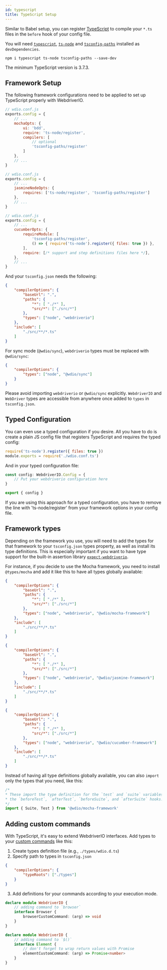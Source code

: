 ```yaml
---
id: typescript
title: TypeScript Setup
---
```


Similar to Babel setup, you can register [TypeScript](http://www.typescriptlang.org) to compile your `*.ts` files in the `before` hook of your config file.

You will need [`typescript`](https://github.com/microsoft/TypeScript), [`ts-node`](https://github.com/TypeStrong/ts-node) and [`tsconfig-paths`](https://github.com/dividab/tsconfig-paths) installed as `devDependencies`.

```
npm i typescript ts-node tsconfig-paths --save-dev
```

The minimum TypeScript version is 3.7.3.

## Framework Setup

The following framework configurations need to be applied to set up TypeScript properly with WebdriverIO.

<!--DOCUSAURUS_CODE_TABS-->
<!--Mocha-->
```js
// wdio.conf.js
exports.config = {
    // ...
    mochaOpts: {
        ui: 'bdd',
        require: 'ts-node/register',
        compilers: [
            // optional
            'tsconfig-paths/register'
        ]
    },
    // ...
}
```
<!--Jasmine-->
```js
// wdio.conf.js
exports.config = {
    // ...
    jasmineNodeOpts: {
        requires: ['ts-node/register', 'tsconfig-paths/register']
    },
    // ...
}
```
<!--Cucumber-->
```js
// wdio.conf.js
exports.config = {
    // ...
    cucumberOpts: {
        requireModule: [
            'tsconfig-paths/register',
            () => { require('ts-node').register({ files: true }) },
        ],
        require: [/* support and step definitions files here */],
    },
    // ...
}
```
<!--END_DOCUSAURUS_CODE_TABS-->

And your `tsconfig.json` needs the following:

```json
{
    "compilerOptions": {
        "baseUrl": ".",
        "paths": {
            "*": [ "./*" ],
            "src/*": ["./src/*"]
        },
        "types": ["node", "webdriverio"]
    },
    "include": [
        "./src/**/*.ts"
    ]
}
```

For sync mode (`@wdio/sync`), `webdriverio` types must be replaced with `@wdio/sync`:

```json
{
    "compilerOptions": {
        "types": ["node", "@wdio/sync"]
    }
}
```

Please avoid importing `webdriverio` or `@wdio/sync` explicitly.
`WebdriverIO` and `WebDriver` types are accessible from anywhere once added to `types` in `tsconfig.json`.

## Typed Configuration

You can even use a typed configuration if you desire.
All you have to do is create a plain JS config file that registers TypeScript and requires the typed config:

```javascript
require('ts-node').register({ files: true })
module.exports = require('./wdio.conf.ts')
```

And in your typed configuration file:

```typescript
const config: WebdriverIO.Config = {
    // Put your webdriverio configuration here
}

export { config }
```

If you are using this approach for a typed configuration, you have to remove the line with 'ts-node/register' from your framework options in your config file.

## Framework types

Depending on the framework you use, you will need to add the types for that framework to your `tsconfig.json` types property, as well as install its type definitions. This is especially important if you want to have type support for the built-in assertion library [`expect-webdriverio`](https://www.npmjs.com/package/expect-webdriverio).

For instance, if you decide to use the Mocha framework, you need to install `@types/mocha` and add it like this to have all types globally available:

<!--DOCUSAURUS_CODE_TABS-->
<!--Mocha-->
```json
{
    "compilerOptions": {
        "baseUrl": ".",
        "paths": {
            "*": [ "./*" ],
            "src/*": ["./src/*"]
        },
        "types": ["node", "webdriverio", "@wdio/mocha-framework"]
    },
    "include": [
        "./src/**/*.ts"
    ]
}
```
<!--Jasmine-->
```json
{
    "compilerOptions": {
        "baseUrl": ".",
        "paths": {
            "*": [ "./*" ],
            "src/*": ["./src/*"]
        },
        "types": ["node", "webdriverio", "@wdio/jasmine-framework"]
    },
    "include": [
        "./src/**/*.ts"
    ]
}
```
<!--Cucumber-->
```json
{
    "compilerOptions": {
        "baseUrl": ".",
        "paths": {
            "*": [ "./*" ],
            "src/*": ["./src/*"]
        },
        "types": ["node", "webdriverio", "@wdio/cucumber-framework"]
    },
    "include": [
        "./src/**/*.ts"
    ]
}
```
<!--END_DOCUSAURUS_CODE_TABS-->

Instead of having all type definitions globally available, you can also `import` only the types that you need, like this:

```typescript
/*
* These import the type definition for the `test` and `suite` variables that are available in
* the `beforeTest`, `afterTest`, `beforeSuite`, and `afterSuite` hooks.
*/
import { Suite, Test } from '@wdio/mocha-framework'
```

## Adding custom commands

With TypeScript, it's easy to extend WebdriverIO interfaces. Add types to your [custom commands](CustomCommands.md) like this:

1. Create types definition file (e.g., `./types/wdio.d.ts`)
2. Specify path to types in `tsconfig.json`

```json
{
    "compilerOptions": {
        "typeRoots": ["./types"]
    }
}
```

3. Add definitions for your commands according to your execution mode.

<!--DOCUSAURUS_CODE_TABS-->
<!--Sync Mode-->
```typescript
declare module WebdriverIO {
    // adding command to `browser`
    interface Browser {
        browserCustomCommand: (arg) => void
    }
}
```
<!--Async Mode-->
```typescript
declare module WebdriverIO {
    // adding command to `$()`
    interface Element {
        // don't forget to wrap return values with Promise
        elementCustomCommand: (arg) => Promise<number>
    }
}
```
<!--END_DOCUSAURUS_CODE_TABS-->
